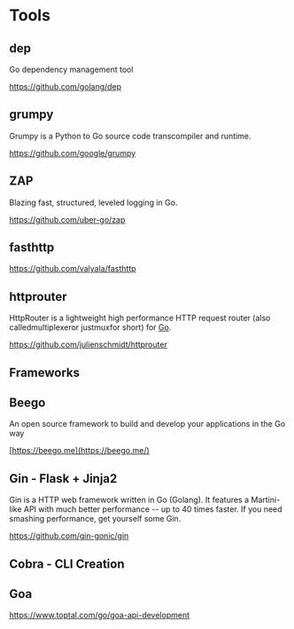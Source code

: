 # Tools

## dep

Go dependency management tool

<https://github.com/golang/dep>

## grumpy

Grumpy is a Python to Go source code transcompiler and runtime.

<https://github.com/google/grumpy>

## ZAP

Blazing fast, structured, leveled logging in Go.

<https://github.com/uber-go/zap>

## fasthttp

<https://github.com/valyala/fasthttp>

## httprouter

HttpRouter is a lightweight high performance HTTP request router (also calledmultiplexeror justmuxfor short) for [Go](https://golang.org/).

<https://github.com/julienschmidt/httprouter>

## Frameworks

## Beego

An open source framework to build and develop your applications in the Go way

[https://beego.me](https://beego.me/)

## Gin - Flask + Jinja2

Gin is a HTTP web framework written in Go (Golang). It features a Martini-like API with much better performance -- up to 40 times faster. If you need smashing performance, get yourself some Gin.

<https://github.com/gin-gonic/gin>

## Cobra - CLI Creation

## Goa

<https://www.toptal.com/go/goa-api-development>
